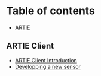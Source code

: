 # Table of contents

* [ARTIE](README.md)

## ARTIE Client

* [ARTIE Client Introduction](artie-client/artie-client-introduction.md)
* [Developping a new sensor](artie-client/developping-a-new-sensor.md)

